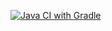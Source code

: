 [![Java CI with Gradle](https://github.com/Romdik83/selenid/actions/workflows/gradle.yml/badge.svg)](https://github.com/Romdik83/selenid/actions/workflows/gradle.yml)
